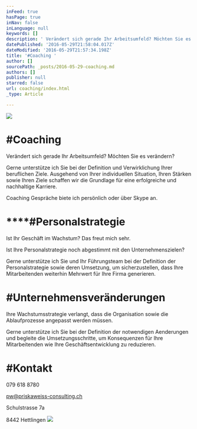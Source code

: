 ```yaml
---
inFeed: true
hasPage: true
inNav: false
inLanguage: null
keywords: []
description: ' Verändert sich gerade Ihr Arbeitsumfeld? Möchten Sie es verändern?'
datePublished: '2016-05-29T21:58:04.017Z'
dateModified: '2016-05-29T21:57:34.198Z'
title: '#Coaching '
author: []
sourcePath: _posts/2016-05-29-coaching.md
authors: []
publisher: null
starred: false
url: coaching/index.html
_type: Article

---
```

![](https://the-grid-user-content.s3-us-west-2.amazonaws.com/2e80caa5-8bd4-4c0d-960a-aeb156c10a63.jpg)

# \#Coaching 

Verändert sich gerade Ihr Arbeitsumfeld? Möchten Sie es verändern?

Gerne unterstütze ich Sie bei der Definition und Verwirklichung Ihrer beruflichen Ziele. Ausgehend von Ihrer individuellen Situation, Ihren Stärken sowie Ihren Ziele schaffen wir die Grundlage für eine erfolgreiche und nachhaltige Karriere. 

Coaching Gespräche biete ich persönlich oder über Skype an.

# ****\#Personalstrategie 

Ist Ihr Geschäft im Wachstum? Das freut mich sehr. 

Ist Ihre Personalstrategie noch abgestimmt mit den Unternehmenszielen? 

Gerne unterstütze ich Sie und Ihr Führungsteam bei der Definition der Personalstrategie sowie deren Umsetzung, um sicherzustellen, dass Ihre Mitarbeitenden weiterhin Mehrwert für Ihre Firma generieren.

# \#Unternehmensveränderungen 

Ihre Wachstumsstrategie verlangt, dass die Organisation sowie die Ablaufprozesse angepasst werden müssen. 

Gerne unterstütze ich Sie bei der Definition der notwendigen Aenderungen und begleite die Umsetzungsschritte, um Konsequenzen für Ihre Mitarbeitenden wie Ihre Geschäftsentwicklung zu reduzieren. 

# \#Kontakt 

079 618 8780 

pw@priskaweiss-consulting.ch 

Schulstrasse 7a 

8442 Hettlingen ![](https://the-grid-user-content.s3-us-west-2.amazonaws.com/3d5e71bb-f80e-4a1e-8865-84d5256aaa81.jpg)